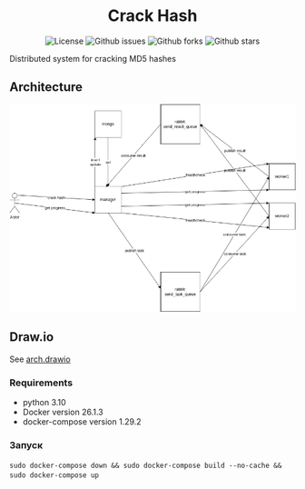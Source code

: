 <h1 align="center">Crack Hash</h1>

<p align="center">
  <img alt="License" src="https://img.shields.io/github/license/ptrvsrg/crack-hash?color=56BEB8&style=flat">
  <img alt="Github issues" src="https://img.shields.io/github/issues/ptrvsrg/crack-hash?color=56BEB8&style=flat" />
  <img alt="Github forks" src="https://img.shields.io/github/forks/ptrvsrg/crack-hash?color=56BEB8&style=flat" />
  <img alt="Github stars" src="https://img.shields.io/github/stars/ptrvsrg/crack-hash?color=56BEB8&style=flat" />
</p>

Distributed system for cracking MD5 hashes

## Architecture

![architecture](./drow/dr.png)

## Draw.io

See [arch.drawio](./drow/dr.drawio)

### Requirements

- python 3.10
- Docker version 26.1.3
- docker-compose version 1.29.2
  
### Запуск
```sudo docker-compose down && sudo docker-compose build --no-cache && sudo docker-compose up```
